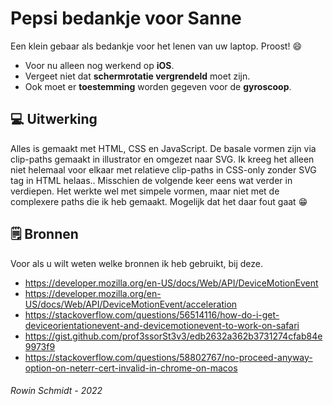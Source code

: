 # Pepsi bedankje voor Sanne
Een klein gebaar als bedankje voor het lenen van uw laptop. Proost! 😄


- Voor nu alleen nog werkend op **iOS**.
- Vergeet niet dat **schermrotatie vergrendeld** moet zijn.
- Ook moet er **toestemming** worden gegeven voor de **gyroscoop**.


## 💻 Uitwerking
Alles is gemaakt met HTML, CSS en JavaScript. De basale vormen zijn via clip-paths gemaakt in illustrator en omgezet naar SVG. Ik kreeg het alleen niet helemaal voor elkaar met relatieve clip-paths in CSS-only zonder SVG tag in HTML helaas.. Misschien de volgende keer eens wat verder in verdiepen. Het werkte wel met simpele vormen, maar niet met de complexere paths die ik heb gemaakt. Mogelijk dat het daar fout gaat 😁


## 🗒 Bronnen
Voor als u wilt weten welke bronnen ik heb gebruikt, bij deze.
- https://developer.mozilla.org/en-US/docs/Web/API/DeviceMotionEvent
- https://developer.mozilla.org/en-US/docs/Web/API/DeviceMotionEvent/acceleration
- https://stackoverflow.com/questions/56514116/how-do-i-get-deviceorientationevent-and-devicemotionevent-to-work-on-safari
- https://gist.github.com/prof3ssorSt3v3/edb2632a362b3731274cfab84e9973f9
- https://stackoverflow.com/questions/58802767/no-proceed-anyway-option-on-neterr-cert-invalid-in-chrome-on-macos


###### Rowin Schmidt - 2022
